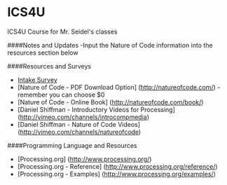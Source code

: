 ICS4U
=====

ICS4U Course for Mr. Seidel's classes

####Notes and Updates
-Input the Nature of Code information into the resources section below

####Resources and Surveys
* [Intake Survey](https://docs.google.com/forms/d/1L3RliOHHLfAlCdnqRfsVPs3v2EgrA9q4NAeOPllJC5A/viewform)
* [Nature of Code - PDF Download Option] (http://natureofcode.com/) - remember you can choose $0
* [Nature of Code - Online Book] (http://natureofcode.com/book/)
* [Daniel Shiffman - Introductory Videos for Processing] (http://vimeo.com/channels/introcompmedia)
* [Daniel Shiffman - Nature of Code Videos] (http://vimeo.com/channels/natureofcode)

####Programming Language and Resources
* [Processing.org] (http://www.processing.org/)
* [Processing.org - Reference] (http://www.processing.org/reference/)
* [Processing.org - Examples] (http://www.processing.org/examples/)

